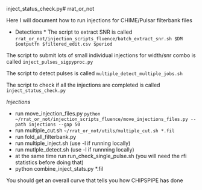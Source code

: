 inject_status_check.py# rrat_or_not

Here I will document how to run injections for CHIME/Pulsar filterbank files
* Detections *
The script to extract SNR is called `rrat_or_not/injection_scripts_fluence/batch_extract_snr.sh $DM $outputfn $filtered_edit.csv $period`

The script to submit lots of small individual injections for width/snr combo is called `inject_pulses_sigpyproc.py`

The script to detect pulses is called `multiple_detect_multiple_jobs.sh`

The script to check if all the injections are completed is called `inject_status_check.py`

*Injections*
- run move_injection_files.py
`python ~/rrat_or_not/injection_scripts_fluence/move_injections_files.py --path injections --gap 50`
- run multiple_cut.sh
`~/rrat_or_not/utils/multiple_cut.sh *.fil`
- run fold_all_filterbank.py
- run multiple_inject.sh (use -l if running locally)
- run mutlple_detect.sh (use -l if runnning locally)
- at the same time run run_check_single_pulse.sh (you will need the rfi statistics before doing that)
- python combine_inject_stats.py *.fil

You should get an overall curve that tells you how CHIPSPIPE has done

